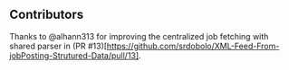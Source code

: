 ## Contributors
Thanks to @alhann313 for improving the centralized job fetching with shared parser in (PR #13)[https://github.com/srdobolo/XML-Feed-From-jobPosting-Strutured-Data/pull/13].
